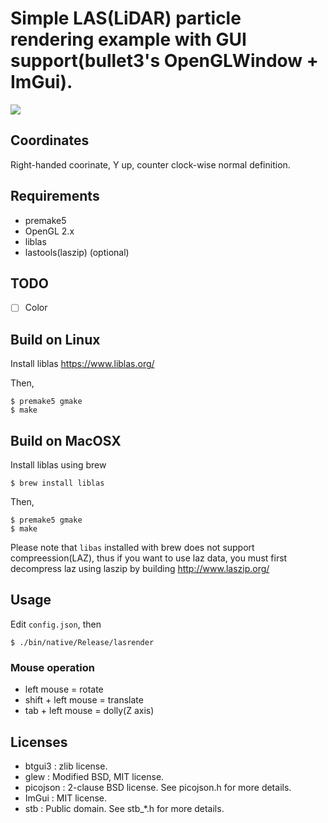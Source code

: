 # Simple LAS(LiDAR) particle rendering example with GUI support(bullet3's OpenGLWindow + ImGui).

![](../../images/las.png)

## Coordinates

Right-handed coorinate, Y up, counter clock-wise normal definition.

## Requirements

* premake5
* OpenGL 2.x
* liblas
* lastools(laszip) (optional)

## TODO

* [ ] Color

## Build on Linux

Install liblas https://www.liblas.org/

Then,

    $ premake5 gmake
    $ make

## Build on MacOSX

Install liblas using brew

    $ brew install liblas
Then,

    $ premake5 gmake
    $ make

Please note that `libas` installed with brew does not support compreession(LAZ), thus if you want to use laz data, you must first decompress laz using laszip by building http://www.laszip.org/

## Usage

Edit `config.json`, then

    $ ./bin/native/Release/lasrender

### Mouse operation

* left mouse = rotate
* shift + left mouse = translate
* tab + left mouse = dolly(Z axis)

## Licenses

* btgui3 : zlib license.
* glew : Modified BSD, MIT license.
* picojson : 2-clause BSD license. See picojson.h for more details.
* ImGui : MIT license.
* stb : Public domain. See stb_*.h for more details.

